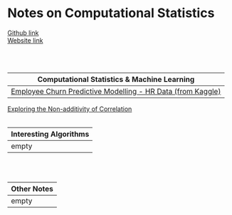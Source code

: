 
# **Notes on Computational Statistics**

[Github link](https://github.com/pra-kri)
<br/>
[Website link](https://pra-kri.github.io)

<br/>
<br/>

Computational Statistics & Machine Learning                         | 
-------------------------------------- | 
[Employee Churn Predictive Modelling - HR Data (from Kaggle) ](https://pra-kri.github.io/projects/ML_HR_analytics/HR_analytics_notebook) | 
[Exploring the Non-additivity of Correlation](https://pra-kri.github.io/projects/correlation_nonadditivity/corr_project)
<br/>
<br/>

Interesting Algorithms                                 | 
-------------------------------------- | 
empty | 

<br/>
<br/>

Other Notes                                | 
-------------------------------------- | 
empty | 

